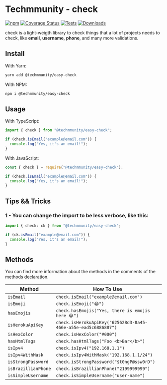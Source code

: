 # Techmmunity - check

[![npm](https://img.shields.io/npm/v/@techmmunity/easy-check.svg?color=2ba097)](https://www.npmjs.com/package/@techmmunity/easy-check) <space> [![Coverage Status](https://coveralls.io/repos/github/Techmmunity/easy-check/badge.svg?branch=master)](https://coveralls.io/github/Techmmunity/easy-check?branch=master) <space> [![Tests](https://github.com/Techmmunity/easy-check/workflows/tests/badge.svg)]() <space> [![Downloads](https://img.shields.io/npm/dw/@techmmunity/easy-check.svg)](https://www.npmjs.com/package/@techmmunity/easy-check)

check is a light-weigth library to check things that a lot of projects needs to check, like **email**, **username**, **phone**, and many more validations.

## Install

With Yarn:

```sh
yarn add @techmmunity/easy-check
```

With NPM:

```sh
npm i @techmmunity/easy-check
```

## Usage

With TypeScript:

```ts
import { check } from "@techmmunity/easy-check";

if (check.isEmail("example@email.com")) {
  console.log("Yes, it's an email!");
}
```

With JavaScript:

```js
const { check } = require("@techmmunity/easy-check");

if (check.isEmail("example@email.com")) {
  console.log("Yes, it's an email!");
}
```

## Tips && Tricks

### 1 - You can change the import to be less verbose, like this:

```ts
import { check: ck } from "@techmmunity/easy-check";

if (ck.isEmail("example@email.com")) {
  console.log("Yes, it's an email!");
}
```

## Methods

You can find more information about the methods in the comments of the methods declaration.

| Method              | How To Use                                                     |
| ------------------- | -------------------------------------------------------------- |
| `isEmail`           | `check.isEmail("example@email.com")`                           |
| `isEmoji`           | `check.isEmoji("😂")`                                          |
| `hasEmojis`         | `check.hasEmojis("Yes, there is emojis here 😂")`              |
| `isHerokuApiKey`    | `check.isHerokuApiKey("625628d3-8a45-466e-a55e-ead5c6886887")` |
| `isHexColor`        | `check.isHexColor("#000")`                                     |
| `hasHtmlTags`       | `check.hasHtmlTags("Foo <b>Bar</b>")`                          |
| `isIpv4`            | `check.isIpv4("192.168.1.1")`                                  |
| `isIpv4WithMask`    | `check.isIpv4WithMask("192.168.1.1/24")`                       |
| `isStrongPassword`  | `check.isStrongPassword("$t0ngP@ssw0rD")`                      |
| `isBrazillianPhone` | `check.isBrazillianPhone("2199999999")`                        |
| `isSimpleUsername`  | `check.isSimpleUsername("user-name")`                          |
